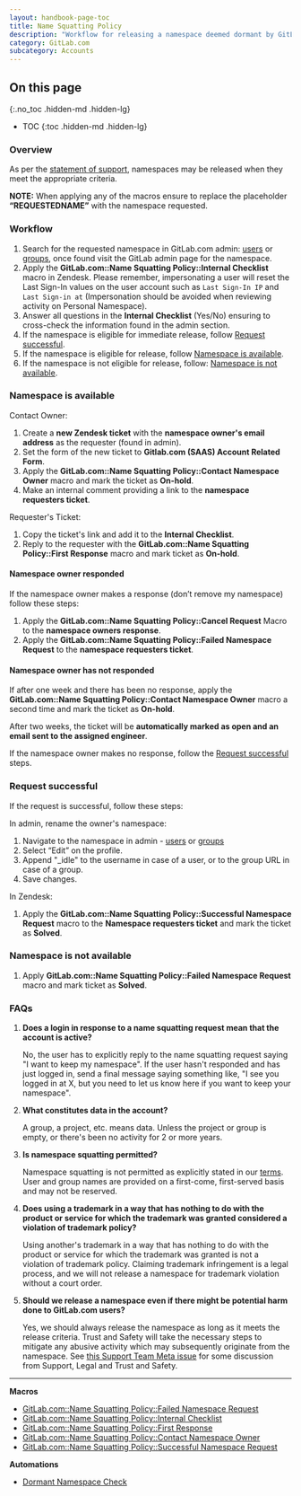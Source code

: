 ```yaml
---
layout: handbook-page-toc
title: Name Squatting Policy
description: "Workflow for releasing a namespace deemed dormant by GitLab's Name-squatting Policy"
category: GitLab.com
subcategory: Accounts
---
```


## On this page
{:.no_toc .hidden-md .hidden-lg}

- TOC
{:toc .hidden-md .hidden-lg}

### Overview

As per the [statement of support](/support/#name-squatting-policy), namespaces may be released when they meet the appropriate criteria.

**NOTE:** When applying any of the macros ensure to replace the placeholder **“REQUESTEDNAME”** with the namespace requested.

### Workflow

1. Search for the requested namespace in GitLab.com admin: [users](https://gitlab.com/admin/users) or [groups](https://gitlab.com/admin/groups), once found visit the GitLab admin page for the namespace.
1. Apply the **GitLab.com::Name Squatting Policy::Internal Checklist** macro in Zendesk. Please remember, impersonating a user will reset the Last Sign-In values on the user account such as `Last Sign-In IP` and `Last Sign-in at` (Impersonation should be avoided when reviewing activity on Personal Namespace).
1. Answer all questions in the **Internal Checklist** (Yes/No) ensuring to cross-check the information found in the admin section.
1. If the namespace is eligible for immediate release, follow [Request successful](#request-successful).
1. If the namespace is eligible for release, follow [Namespace is available](#namespace-is-available).
1. If the namespace is not eligible for release, follow: [Namespace is not available](#namespace-is-not-available).

### Namespace is available

Contact Owner:

1. Create a **new Zendesk ticket** with the **namespace owner's email address** as the requester (found in admin).
1. Set the form of the new ticket to **Gitlab.com (SAAS) Account Related Form**.
1. Apply the **GitLab.com::Name Squatting Policy::Contact Namespace Owner** macro and mark the ticket as **On-hold**.
1. Make an internal comment providing a link to the **namespace requesters ticket**.

Requester's Ticket:

1. Copy the ticket's link and add it to the **Internal Checklist**.
1. Reply to the requester with the **GitLab.com::Name Squatting Policy::First Response** macro and mark ticket as **On-hold**.

#### Namespace owner responded

If the namespace owner makes a response (don’t remove my namespace) follow these steps:

1. Apply the **GitLab.com::Name Squatting Policy::Cancel Request** Macro to the **namespace owners response**.
1. Apply the **GitLab.com::Name Squatting Policy::Failed Namespace Request** to the **namespace requesters ticket**.

#### Namespace owner has not responded

If after one week and there has been no response, apply the **GitLab.com::Name Squatting Policy::Contact Namespace Owner** macro a second time and mark the ticket as **On-hold**.

After two weeks, the ticket will be **automatically marked as open and an email sent to the assigned engineer**.

If the namespace owner makes no response, follow the [Request successful](#request-successful) steps.

### Request successful

If the request is successful, follow these steps:

In admin, rename the owner's namespace:

1. Navigate to the namespace in admin - [users](https://gitlab.com/admin/users) or [groups](https://gitlab.com/admin/groups)
1. Select “Edit” on the profile.
1. Append "_idle" to the username in case of a user, or to the group URL in case of a group.
1. Save changes.

In Zendesk:

1. Apply the **GitLab.com::Name Squatting Policy::Successful Namespace Request** macro to the **Namespace requesters ticket** and mark the ticket as **Solved**.

### Namespace is not available

1. Apply **GitLab.com::Name Squatting Policy::Failed Namespace Request** macro and mark ticket as **Solved**.

### FAQs

1. **Does a login in response to a name squatting request mean that the account is active?**

   No, the user has to explicitly reply to the name squatting request saying "I want to keep my namespace". If the user hasn't responded and has just logged in, send a final message saying something like, "I see you logged in at X, but you need to let us know here if you want to keep your namespace".

1. **What constitutes data in the account?**

   A group, a project, etc. means data. Unless the project or group is empty, or there's been no activity for 2 or more years.

1. **Is namespace squatting permitted?**

   Namespace squatting is not permitted as explicitly stated in our [terms](https://about.gitlab.com/terms/). User and group names are provided on a first-come, first-served basis and may not be reserved.

1. **Does using a trademark in a way that has nothing to do with the product or service for which the trademark was granted considered a violation of trademark policy?**

   Using another's trademark in a way that has nothing to do with the product or service for which the trademark was granted is not a violation of trademark policy. Claiming trademark infringement is a legal process, and we will not release a namespace for trademark violation without a court order.

1. **Should we release a namespace even if there might be potential harm done to GitLab.com users?**

   Yes, we should always release the namespace as long as it meets the release criteria. Trust and Safety will take the necessary steps to mitigate any abusive activity which may subsequently originate from the namespace. See [this Support Team Meta issue](https://gitlab.com/gitlab-com/support/support-team-meta/-/issues/3145) for some discussion from Support, Legal and Trust and Safety.

__________________

**Macros**

* [GitLab.com::Name Squatting Policy::Failed Namespace Request](https://gitlab.zendesk.com/agent/admin/macros/360051465039)
* [GitLab.com::Name Squatting Policy::Internal Checklist](https://gitlab.zendesk.com/agent/admin/macros/360051569860)
* [GitLab.com::Name Squatting Policy::First Response](https://gitlab.zendesk.com/agent/admin/macros/360051569840)
* [GitLab.com::Name Squatting Policy::Contact Namespace Owner](https://gitlab.zendesk.com/agent/admin/macros/360051465059)
* [GitLab.com::Name Squatting Policy::Successful Namespace Request](https://gitlab.zendesk.com/agent/admin/macros/360051569820)


**Automations**

* [Dormant Namespace Check](https://gitlab.zendesk.com/rules/94693587/edit)
